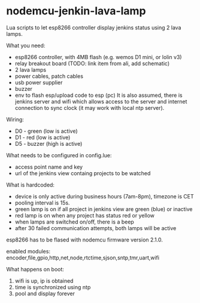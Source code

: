 # nodemcu-jenkin-lava-lamp
Lua scripts to let esp8266 controller display jenkins status using 2 lava lamps.

What you need:
- esp8266 controller, with 4MB flash (e.g. wemos D1 mini, or lolin v3)
- relay breakout board (TODO: link item from ali, add schematic)
- 2 lava lamps
- power cables, patch cables
- usb power supplier
- buzzer
- env to flash esp/upload code to esp (pc)
It is also assumed, there is jenkins server and wifi which allows access to the server and
internet connection to sync clock (it may work with local ntp server).

Wiring:
- D0 - green (low is active)
- D1 - red   (low is active)
- D5 - buzzer (high is active)

What needs to be configured in config.lue:
- access point name and key
- url of the jenkins view containg projects to be watched

What is hardcoded:
- device is only active during business hours (7am-8pm), timezone is CET
- pooling interval is 15s.
- green lamp is on if all project in jenkins view are green (blue) or inactive
- red lamp is on when any project has status red or yellow
- when lamps are switched on/off, there is a beep
- after 30 failed communication attempts, both lamps will be active

esp8266 has to be flased with nodemcu firmware version 2.1.0.

enabled modules: encoder,file,gpio,http,net,node,rtctime,sjson,sntp,tmr,uart,wifi

What happens on boot:
1. wifi is up, ip is obtained
2. time is synchronized using ntp
3. pool and display forever
